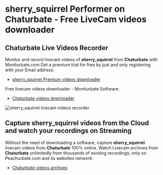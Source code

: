# sherry_squirrel Performer on Chaturbate - Free LiveCam videos downloader

## Chaturbate Live Videos Recorder

Monitor and record livecam videos of **sherry_squirrel** from **Chaturbate** with Moniturbate.com
Get a premium trial for free by just and only registering with your Email address:
* [sherry_squirrel Premium videos downloader](https://moniturbate.com/request-demo-licence-key.html)

Free livecam videos downloader - Moniturbate Software:
* [Chaturbate videos downloader](https://moniturbate.com/moniturbate-download-software.html)

![sherry_squirrel livecam videos recorder](https://peachurnet.com/templates/moniturbate-software.png)


## Capture sherry_squirrel videos from the Cloud and watch your recordings on Streaming

Without the need of downloading a software, capture **sherry_squirrel** livecam videos from **Chaturbate** 100% online.
Watch Livecam archives from **Chaturbate** unlimitedly from thousands of existing recordings, only on Peachurbate.com and its websites network:
* [Chaturbate videos archives](https://peachurnet.com/)